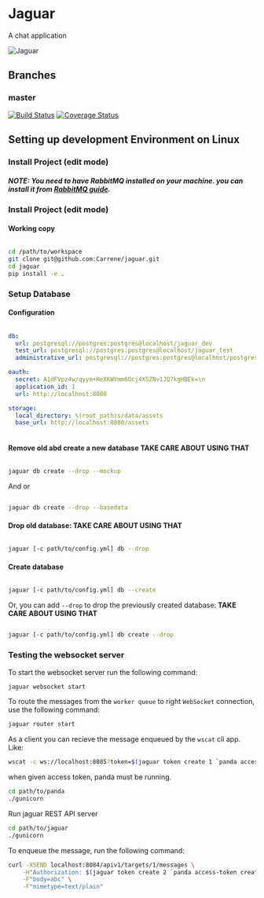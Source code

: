 
# Jaguar
A chat application

![Jaguar](https://img00.deviantart.net/0a9d/i/2010/343/9/6/jaguar_by_alannahily-d34ju3t.jpg)

## Branches

### master
[![Build Status](https://travis-ci.com/Carrene/jaguar.svg?token=HWnTqWuJD5Ap9uCZHQqx&branch=master)](https://travis-ci.com/Carrene/jaguar)
[![Coverage Status](https://coveralls.io/repos/github/Carrene/jaguar/badge.svg?branch=master&t=JBn3pI)](https://coveralls.io/github/Carrene/jaguar?branch=master)

Setting up development Environment on Linux
----------------------------------

### Install Project (edit mode)

##### NOTE: You need to have RabbitMQ installed on your machine. you can install it from [RabbitMQ guide](https://www.rabbitmq.com/install-debian.html).

### Install Project (edit mode)

#### Working copy

```bash

cd /path/to/workspace
git clone git@github.com:Carrene/jaguar.git
cd jaguar
pip install -e .

```
 
### Setup Database

#### Configuration

```yaml

db:
  url: postgresql://postgres:postgres@localhost/jaguar_dev
  test_url: postgresql://postgres:postgres@localhost/jaguar_test
  administrative_url: postgresql://postgres:postgres@localhost/postgres

oauth:
  secret: A1dFVpz4w/qyym+HeXKWYmm6Ocj4X5ZNv1JQ7kgHBEk=\n
  application_id: 1
  url: http://localhost:8080

storage:
  local_directory: %(root_path)s/data/assets
  base_url: http://localhost:8080/assets
  
```

#### Remove old abd create a new database **TAKE CARE ABOUT USING THAT**

```bash

jaguar db create --drop --mockup

```

And or

```bash

jaguar db create --drop --basedata 

```

#### Drop old database: **TAKE CARE ABOUT USING THAT**

```bash

jaguar [-c path/to/config.yml] db --drop

```

#### Create database

```bash

jaguar [-c path/to/config.yml] db --create

```

Or, you can add `--drop` to drop the previously created database: **TAKE CARE ABOUT USING THAT**

```bash

jaguar [-c path/to/config.yml] db create --drop

```

### Testing the websocket server

To start the websocket server run the following command:

```bash
jaguar websocket start
```

To route the messages from the `worker queue` to right `WebSocket` connection, 
use the following command:

```bash
jaguar router start
```

As a client you can recieve the message enqueued by the `wscat` cli app. Like:

```bash
wscat -c ws://localhost:8085?token=$(jaguar token create 1 `panda access-token create 2 1`)
```

when given access token, panda must be running.

```bash
cd path/to/panda
./gunicorn
```

Run jaguar REST API server
```bash
cd path/to/jaguar
./gunicorn
```

To enqueue the message, run the following command:

```bash
curl -XSEND localhost:8084/apiv1/targets/1/messages \
    -H"Authorization: $(jaguar token create 2 `panda access-token create -s email title avatar -- 2 1`)" \
    -F"body=abc" \
    -F"mimetype=text/plain"
```


